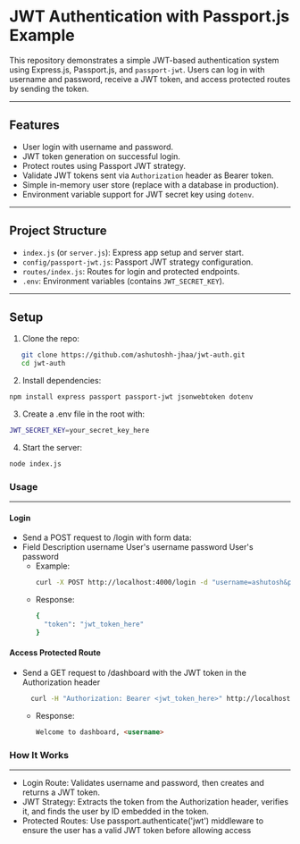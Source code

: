 
# JWT Authentication with Passport.js Example

This repository demonstrates a simple JWT-based authentication system using Express.js, Passport.js, and `passport-jwt`. Users can log in with username and password, receive a JWT token, and access protected routes by sending the token.

---

## Features

- User login with username and password.
- JWT token generation on successful login.
- Protect routes using Passport JWT strategy.
- Validate JWT tokens sent via `Authorization` header as Bearer token.
- Simple in-memory user store (replace with a database in production).
- Environment variable support for JWT secret key using `dotenv`.

---

## Project Structure

- `index.js` (or `server.js`): Express app setup and server start.
- `config/passport-jwt.js`: Passport JWT strategy configuration.
- `routes/index.js`: Routes for login and protected endpoints.
- `.env`: Environment variables (contains `JWT_SECRET_KEY`).

---

## Setup

1. Clone the repo:
```bash
   git clone https://github.com/ashutoshh-jhaa/jwt-auth.git
   cd jwt-auth
 ```
2. Install dependencies:
```bash
npm install express passport passport-jwt jsonwebtoken dotenv
```
3. Create a .env file in the root with:
```bash
JWT_SECRET_KEY=your_secret_key_here
```
4. Start the server:
```bash
node index.js
```

### Usage
---
####   Login
- Send a POST request to /login with form data:
- Field	Description
    username	User's username
    password	User's password
    - Example:
	  ```bash
	  curl -X POST http://localhost:4000/login -d "username=ashutosh&password=1234"
	  ```
	-   Response:
		  ```bash
		  {
		    "token": "jwt_token_here"
		  }
		  ```

####  Access Protected Route
-  Send a GET request to /dashboard with the JWT token in the Authorization header
	  ```bash
	    curl -H "Authorization: Bearer <jwt_token_here>" http://localhost:4000/dashboard
	  ```
	- Response:
		```html
		Welcome to dashboard, <username>
		```
  
### How It Works
---
- Login Route: Validates username and password, then creates and returns a JWT token.
- JWT Strategy: Extracts the token from the Authorization header, verifies it, and finds the user by ID embedded in the token.
- Protected Routes: Use passport.authenticate('jwt') middleware to ensure the user has a valid JWT token before allowing access

